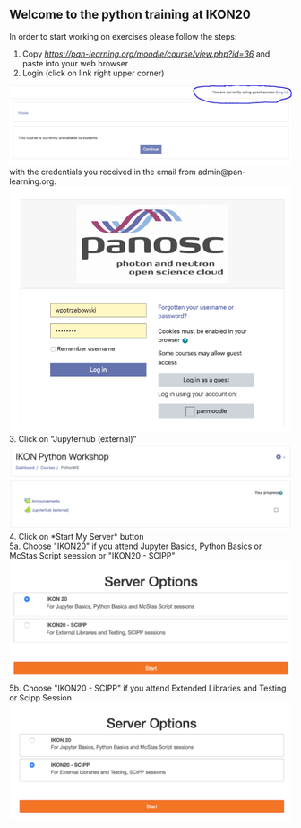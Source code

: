 ## Welcome to the python training at IKON20

In order to start working on exercises please follow the steps:
1. Copy *https://pan-learning.org/moodle/course/view.php?id=36* and paste into your web browser
2. Login (click on link right upper corner)
<img src='python_training_ikon3.png'>
with the credentials you received in the email from admin@pan-learning.org.
<img src='python_training_ikon4.png'>
3. Click on “Jupyterhub (external)”
<img src='python_training_ikon1.png'>
4. Click on *Start My Server* button<br>
5a. Choose "IKON20" if you attend Jupyter Basics, Python Basics or McStas Script seession or "IKON20 - SCIPP"
<img src='python_training_ikon6.png'>
5b. Choose "IKON20 - SCIPP" if you attend Extended Libraries and Testing or Scipp Session 
<img src='python_training_ikon7.png'>

